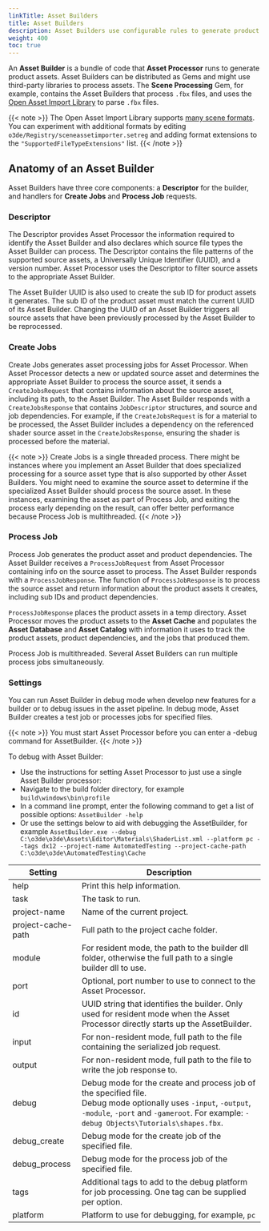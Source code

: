 ```yaml
---
linkTitle: Asset Builders 
title: Asset Builders
description: Asset Builders use configurable rules to generate product assets from jobs that are dispatched by Asset Processor in Open 3D Engine (O3DE).
weight: 400
toc: true
---
```


An **Asset Builder** is a bundle of code that **Asset Processor** runs to generate product assets. Asset Builders can be distributed as Gems and might use third-party libraries to process assets. The **Scene Processing** Gem, for example, contains the Asset Builders that process `.fbx` files, and uses the [Open Asset Import Library](https://github.com/assimp/assimp) to parse `.fbx` files.

{{< note >}}
The Open Asset Import Library supports [many scene formats](https://github.com/assimp/assimp/blob/master/doc/Fileformats.md). You can experiment with additional formats by editing `o3de/Registry/sceneassetimporter.setreg` and adding format extensions to the `"SupportedFileTypeExtensions"` list.
{{< /note >}}

## Anatomy of an Asset Builder

Asset Builders have three core components: a **Descriptor** for the builder, and handlers for **Create Jobs** and **Process Job** requests.

### Descriptor

The Descriptor provides Asset Processor the information required to identify the Asset Builder and also declares which source file types the Asset Builder can process. The Descriptor contains the file patterns of the supported source assets, a Universally Unique Identifier (UUID), and a version number. Asset Processor uses the Descriptor to filter source assets to the appropriate Asset Builder.

The Asset Builder UUID is also used to create the sub ID for product assets it generates. The sub ID of the product asset must match the current UUID of its Asset Builder. Changing the UUID of an Asset Builder triggers all source assets that have been previously processed by the Asset Builder to be reprocessed.

### Create Jobs

Create Jobs generates asset processing jobs for Asset Processor. When Asset Processor detects a new or updated source asset and determines the appropriate Asset Builder to process the source asset, it sends a `CreateJobsRequest` that contains information about the source asset, including its path, to the Asset Builder. The Asset Builder responds with a `CreateJobsResponse` that contains `JobDescriptor` structures, and source and job dependencies. For example, if the `CreateJobsRequest` is for a material to be processed, the Asset Builder includes a dependency on the referenced shader source asset in the `CreateJobsResponse`, ensuring the shader is processed before the material.

{{< note >}}
Create Jobs is a single threaded process. There might be instances where you implement an Asset Builder that does specialized processing for a source asset type that is also supported by other Asset Builders. You might need to examine the source asset to determine if the specialized Asset Builder should process the source asset. In these instances, examining the asset as part of Process Job, and exiting the process early depending on the result, can offer better performance because Process Job is multithreaded. 
{{< /note >}}

### Process Job

Process Job generates the product asset and product dependencies. The Asset Builder receives a `ProcessJobRequest` from Asset Processor containing info on the source asset to process. The Asset Builder responds with a `ProcessJobResponse`. The function of `ProcessJobResponse` is to process the source asset and return information about the product assets it creates, including sub IDs and product dependencies.

`ProcessJobResponse` places the product assets in a temp directory. Asset Processor moves the product assets to the **Asset Cache** and populates the **Asset Database** and **Asset Catalog** with information it uses to track the product assets, product dependencies, and the jobs that produced them.

Process Job is multithreaded. Several Asset Builders can run multiple process jobs simultaneously.


### Settings
You can run Asset Builder in debug mode when develop new features for a builder or to debug issues in the asset pipeline. In debug mode, Asset Builder creates a test job or processes jobs for specified files.

{{< note >}}
You must start Asset Processor before you can enter a -debug command for AssetBuilder.
{{< /note >}}

To debug with Asset Builder:
* Use the instructions for setting Asset Processor to just use a single Asset Builder processor: 
* Navigate to the build folder directory, for example `build\windows\bin\profile`
* In a command line prompt, enter the following command to get a list of possible options: `AssetBuilder -help`
* Or use the settings below to aid with debugging the AssetBuilder, for example `AssetBuilder.exe --debug C:\o3de\o3de\Assets\Editor\Materials\ShaderList.xml --platform pc --tags dx12 --project-name AutomatedTesting --project-cache-path C:\o3de\o3de\AutomatedTesting\Cache`

| Setting            | Description                                                                                                                                                                                                   |
|--------------------|---------------------------------------------------------------------------------------------------------------------------------------------------------------------------------------------------------------|
| help               | Print this help information.                                                                                                                                                                                  |   
| task               | The task to run.                                                                                                                                                                                              |
| project-name       | Name of the current project.                                                                                                                                                                                  |
| project-cache-path | Full path to the project cache folder.                                                                                                                                                                        |
| module             | For resident mode, the path to the builder dll folder, otherwise the full path to a single builder dll to use.                                                                                                |
| port               | Optional, port number to use to connect to the Asset Processor.                                                                                                                                               |
| id                 | UUID string that identifies the builder.  Only used for resident mode when the Asset Processor directly starts up the AssetBuilder.                                                                           |
| input              | For non-resident mode, full path to the file containing the serialized job request.                                                                                                                           |
| output             | For non-resident mode, full path to the file to write the job response to.                                                                                                                                    |
| debug              | Debug mode for the create and process job of the specified file. <br/>Debug mode optionally uses `-input`, `-output`, `-module`, `-port` and `-gameroot`. For example: `-debug Objects\Tutorials\shapes.fbx`. |                                                                                                                                  
| debug_create       | Debug mode for the create job of the specified file.                                                                                                                                                          |
| debug_process      | Debug mode for the process job of the specified file.                                                                                                                                                         |
| tags               | Additional tags to add to the debug platform for job processing. One tag can be supplied per option.                                                                                                          |
| platform           | Platform to use for debugging, for example, `pc` |

